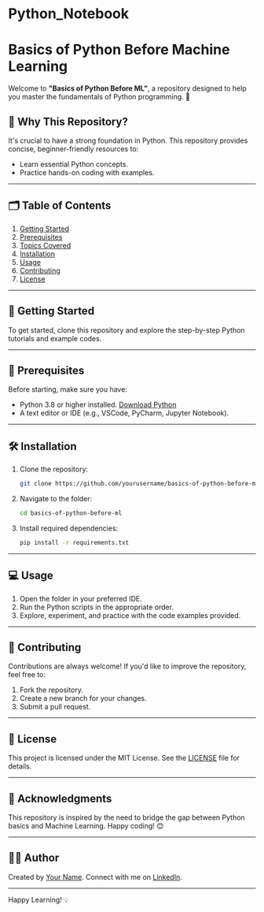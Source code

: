 # Python_Notebook
# Basics of Python Before Machine Learning

Welcome to **"Basics of Python Before ML"**, a repository designed to help you master the fundamentals of Python programming. 🚀

## 📌 Why This Repository?
It's crucial to have a strong foundation in Python. This repository provides concise, beginner-friendly resources to:

- Learn essential Python concepts.
- Practice hands-on coding with examples.
---

## 🗂️ Table of Contents

1. [Getting Started](#getting-started)
2. [Prerequisites](#prerequisites)
3. [Topics Covered](#topics-covered)
4. [Installation](#installation)
5. [Usage](#usage)
6. [Contributing](#contributing)
7. [License](#license)

---

## 🚀 Getting Started
To get started, clone this repository and explore the step-by-step Python tutorials and example codes.

---

## 🔑 Prerequisites
Before starting, make sure you have:

- Python 3.8 or higher installed. [Download Python](https://www.python.org/downloads/)
- A text editor or IDE (e.g., VSCode, PyCharm, Jupyter Notebook).

---

## 🛠️ Installation
1. Clone the repository:

   ```bash
   git clone https://github.com/yourusername/basics-of-python-before-ml.git
   ```

2. Navigate to the folder:

   ```bash
   cd basics-of-python-before-ml
   ```

3. Install required dependencies:

   ```bash
   pip install -r requirements.txt
   ```

---

## 💻 Usage
1. Open the folder in your preferred IDE.
2. Run the Python scripts in the appropriate order.
3. Explore, experiment, and practice with the code examples provided.

---

## 🤝 Contributing
Contributions are always welcome! If you'd like to improve the repository, feel free to:

1. Fork the repository.
2. Create a new branch for your changes.
3. Submit a pull request.

---

## 📜 License
This project is licensed under the MIT License. See the [LICENSE](LICENSE) file for details.

---

## 🌟 Acknowledgments
This repository is inspired by the need to bridge the gap between Python basics and Machine Learning. Happy coding! 😊

---

## 🧑‍💻 Author
Created by [Your Name](https://github.com/yourusername). Connect with me on [LinkedIn](https://linkedin.com/in/yourlinkedin).

---

Happy Learning! 💡
